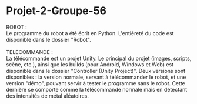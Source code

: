 # Projet-2-Groupe-56

ROBOT : 
\
Le programme du robot a été écrit en Python. L'entièreté du code est disponible dans le dossier "Robot".
\
\
TELECOMMANDE : 
\
La télécommande est un projet Unity. Le principal du projet (images, scripts, scène, etc.), ainsi que les builds (pour Android, Windows et Web) est disponible dans le dossier "Controller (Unity Project)".
Deux versions sont disponibles : la version normale, servant à télécommander le robot, et une version "démo", pouvant servir à tester le programme sans le robot. Cette dernière se comporte comme la télécommande normale mais en détectant des intensités de métal aléatoires.
